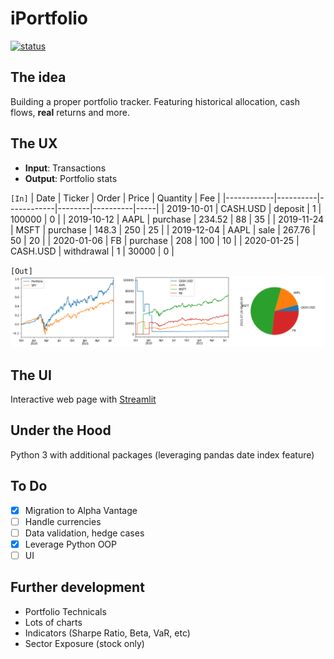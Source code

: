 # iPortfolio

[![status](https://img.shields.io/badge/Status-Alpha-yellow)](/)

## The idea

Building a proper portfolio tracker. Featuring historical allocation, cash flows, **real** returns and more.

## The UX

- **Input**: Transactions
- **Output**: Portfolio stats

`[In]`
| Date       | Ticker   | Order      | Price  | Quantity | Fee |
|------------|----------|------------|--------|----------|-----|
| 2019-10-01 | CASH.USD | deposit    | 1      | 100000   | 0   |
| 2019-10-12 | AAPL     | purchase   | 234.52 | 88       | 35  |
| 2019-11-24 | MSFT     | purchase   | 148.3  | 250      | 25  |
| 2019-12-04 | AAPL     | sale       | 267.76 | 50       | 20  |
| 2020-01-06 | FB       | purchase   | 208    | 100      | 10  |
| 2020-01-25 | CASH.USD | withdrawal | 1      | 30000    | 0   |

`[Out]`
![](/samples/performance-sample.png)

## The UI

Interactive web page with [Streamlit](https://streamlit.io)

## Under the Hood

Python 3 with additional packages (leveraging pandas date index feature)

## To Do

- [x] Migration to Alpha Vantage
- [ ] Handle currencies
- [ ] Data validation, hedge cases
- [x] Leverage Python OOP
- [ ] UI

## Further development

- Portfolio Technicals
- Lots of charts
- Indicators (Sharpe Ratio, Beta, VaR, etc)
- Sector Exposure (stock only)